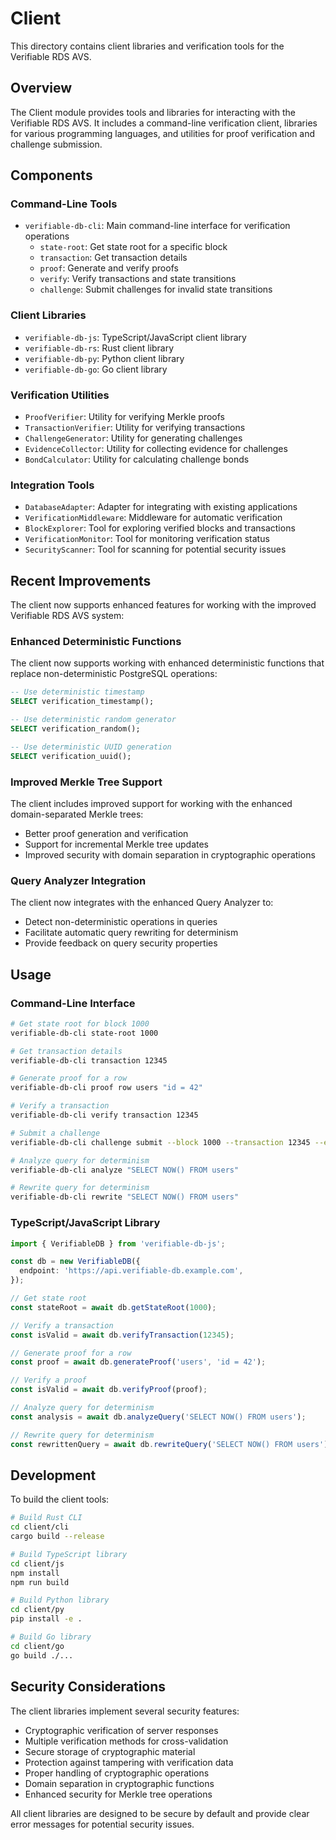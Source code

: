 # Client

This directory contains client libraries and verification tools for the Verifiable RDS AVS.

## Overview

The Client module provides tools and libraries for interacting with the Verifiable RDS AVS. It includes a command-line verification client, libraries for various programming languages, and utilities for proof verification and challenge submission.

## Components

### Command-Line Tools

- `verifiable-db-cli`: Main command-line interface for verification operations
  - `state-root`: Get state root for a specific block
  - `transaction`: Get transaction details
  - `proof`: Generate and verify proofs
  - `verify`: Verify transactions and state transitions
  - `challenge`: Submit challenges for invalid state transitions

### Client Libraries

- `verifiable-db-js`: TypeScript/JavaScript client library
- `verifiable-db-rs`: Rust client library
- `verifiable-db-py`: Python client library
- `verifiable-db-go`: Go client library

### Verification Utilities

- `ProofVerifier`: Utility for verifying Merkle proofs
- `TransactionVerifier`: Utility for verifying transactions
- `ChallengeGenerator`: Utility for generating challenges
- `EvidenceCollector`: Utility for collecting evidence for challenges
- `BondCalculator`: Utility for calculating challenge bonds

### Integration Tools

- `DatabaseAdapter`: Adapter for integrating with existing applications
- `VerificationMiddleware`: Middleware for automatic verification
- `BlockExplorer`: Tool for exploring verified blocks and transactions
- `VerificationMonitor`: Tool for monitoring verification status
- `SecurityScanner`: Tool for scanning for potential security issues

## Recent Improvements

The client now supports enhanced features for working with the improved Verifiable RDS AVS system:

### Enhanced Deterministic Functions

The client now supports working with enhanced deterministic functions that replace non-deterministic PostgreSQL operations:

```sql
-- Use deterministic timestamp 
SELECT verification_timestamp();

-- Use deterministic random generator
SELECT verification_random();

-- Use deterministic UUID generation
SELECT verification_uuid();
```

### Improved Merkle Tree Support

The client includes improved support for working with the enhanced domain-separated Merkle trees:

- Better proof generation and verification
- Support for incremental Merkle tree updates
- Improved security with domain separation in cryptographic operations

### Query Analyzer Integration

The client now integrates with the enhanced Query Analyzer to:

- Detect non-deterministic operations in queries
- Facilitate automatic query rewriting for determinism
- Provide feedback on query security properties

## Usage

### Command-Line Interface

```bash
# Get state root for block 1000
verifiable-db-cli state-root 1000

# Get transaction details
verifiable-db-cli transaction 12345

# Generate proof for a row
verifiable-db-cli proof row users "id = 42"

# Verify a transaction
verifiable-db-cli verify transaction 12345

# Submit a challenge
verifiable-db-cli challenge submit --block 1000 --transaction 12345 --evidence evidence.json

# Analyze query for determinism
verifiable-db-cli analyze "SELECT NOW() FROM users"

# Rewrite query for determinism
verifiable-db-cli rewrite "SELECT NOW() FROM users"
```

### TypeScript/JavaScript Library

```typescript
import { VerifiableDB } from 'verifiable-db-js';

const db = new VerifiableDB({
  endpoint: 'https://api.verifiable-db.example.com',
});

// Get state root
const stateRoot = await db.getStateRoot(1000);

// Verify a transaction
const isValid = await db.verifyTransaction(12345);

// Generate proof for a row
const proof = await db.generateProof('users', 'id = 42');

// Verify a proof
const isValid = await db.verifyProof(proof);

// Analyze query for determinism
const analysis = await db.analyzeQuery('SELECT NOW() FROM users');

// Rewrite query for determinism
const rewrittenQuery = await db.rewriteQuery('SELECT NOW() FROM users');
```

## Development

To build the client tools:

```bash
# Build Rust CLI
cd client/cli
cargo build --release

# Build TypeScript library
cd client/js
npm install
npm run build

# Build Python library
cd client/py
pip install -e .

# Build Go library
cd client/go
go build ./...
```

## Security Considerations

The client libraries implement several security features:

- Cryptographic verification of server responses
- Multiple verification methods for cross-validation
- Secure storage of cryptographic material
- Protection against tampering with verification data
- Proper handling of cryptographic operations
- Domain separation in cryptographic functions
- Enhanced security for Merkle tree operations

All client libraries are designed to be secure by default and provide clear error messages for potential security issues. 